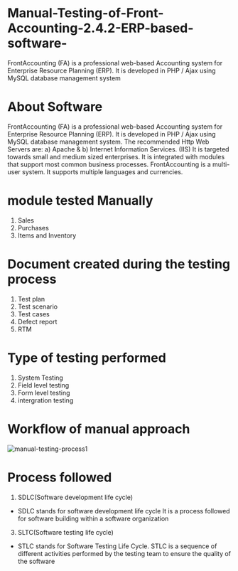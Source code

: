 # Manual-Testing-of-Front-Accounting-2.4.2-ERP-based-software-
FrontAccounting (FA) is a professional web-based Accounting system for Enterprise
Resource Planning (ERP). It is developed in PHP / Ajax using MySQL database
management system
# About Software
FrontAccounting (FA) is a professional web-based Accounting system for Enterprise Resource Planning (ERP). 
It is developed in PHP / Ajax using MySQL database management system.
The recommended Http Web Servers are: a) Apache & b) Internet Information Services. (IIS)
It is targeted towards small and medium sized enterprises. It is integrated with modules that support most common business processes.
FrontAccounting is a multi-user system. It supports multiple languages and currencies.

# module tested Manually
1. Sales
2. Purchases
3. Items and Inventory

# Document created during the testing process
1. Test plan
2. Test scenario
3. Test cases
4. Defect report
5. RTM

# Type of testing performed
1. System Testing
2. Field level testing
3. Form level testing
4. intergration testing

# Workflow of manual approach
![manual-testing-process1](https://github.com/saurabhsingh144/Manual-Testing-on-Front-Accounting-2.4.2-ERP-based-software-/assets/88964851/e30718d1-04a6-43fc-9e5e-e85db5f2e5dd)

# Process followed 

1. SDLC(Software development life cycle)
- SDLC stands for software development life cycle It is a process followed for software building within a software organization
  
3. SLTC(Software testing life cycle)
- STLC stands for Software Testing Life Cycle. STLC is a sequence of different activities performed by the testing team to ensure the quality of the software 
       



